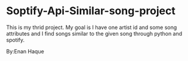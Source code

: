 # Soptify-Api-Similar-song-project
This is my thrid project.
My goal is I have one artist id and some song attributes and I find songs similar to the given song through python and spotify.

By:Enan Haque
